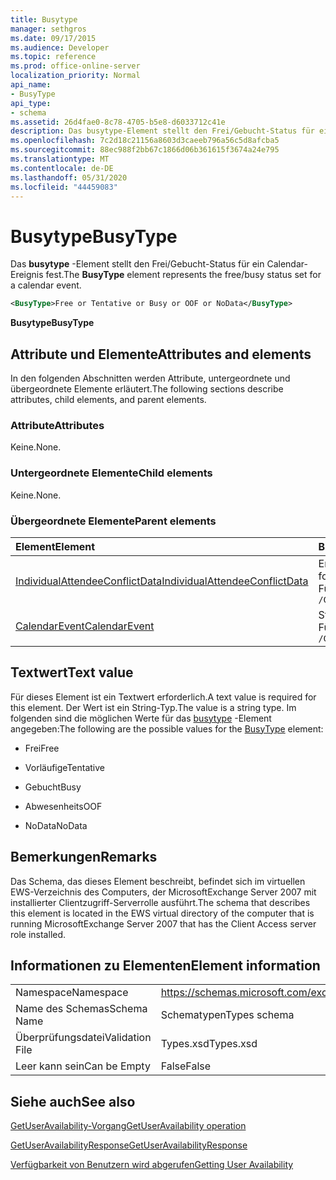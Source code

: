 ```yaml
---
title: Busytype
manager: sethgros
ms.date: 09/17/2015
ms.audience: Developer
ms.topic: reference
ms.prod: office-online-server
localization_priority: Normal
api_name:
- BusyType
api_type:
- schema
ms.assetid: 26d4fae0-8c78-4705-b5e8-d6033712c41e
description: Das busytype-Element stellt den Frei/Gebucht-Status für ein Calendar-Ereignis fest.
ms.openlocfilehash: 7c2d18c21156a8603d3caeeb796a56c5d8afcba5
ms.sourcegitcommit: 88ec988f2bb67c1866d06b361615f3674a24e795
ms.translationtype: MT
ms.contentlocale: de-DE
ms.lasthandoff: 05/31/2020
ms.locfileid: "44459083"
---
```

# <a name="busytype"></a><span data-ttu-id="80056-103">Busytype</span><span class="sxs-lookup"><span data-stu-id="80056-103">BusyType</span></span>

<span data-ttu-id="80056-104">Das **busytype** -Element stellt den Frei/Gebucht-Status für ein Calendar-Ereignis fest.</span><span class="sxs-lookup"><span data-stu-id="80056-104">The **BusyType** element represents the free/busy status set for a calendar event.</span></span> 
  
```xml
<BusyType>Free or Tentative or Busy or OOF or NoData</BusyType>
```

 <span data-ttu-id="80056-105">**Busytype**</span><span class="sxs-lookup"><span data-stu-id="80056-105">**BusyType**</span></span>
## <a name="attributes-and-elements"></a><span data-ttu-id="80056-106">Attribute und Elemente</span><span class="sxs-lookup"><span data-stu-id="80056-106">Attributes and elements</span></span>

<span data-ttu-id="80056-107">In den folgenden Abschnitten werden Attribute, untergeordnete und übergeordnete Elemente erläutert.</span><span class="sxs-lookup"><span data-stu-id="80056-107">The following sections describe attributes, child elements, and parent elements.</span></span>
  
### <a name="attributes"></a><span data-ttu-id="80056-108">Attribute</span><span class="sxs-lookup"><span data-stu-id="80056-108">Attributes</span></span>

<span data-ttu-id="80056-109">Keine.</span><span class="sxs-lookup"><span data-stu-id="80056-109">None.</span></span>
  
### <a name="child-elements"></a><span data-ttu-id="80056-110">Untergeordnete Elemente</span><span class="sxs-lookup"><span data-stu-id="80056-110">Child elements</span></span>

<span data-ttu-id="80056-111">Keine.</span><span class="sxs-lookup"><span data-stu-id="80056-111">None.</span></span>
  
### <a name="parent-elements"></a><span data-ttu-id="80056-112">Übergeordnete Elemente</span><span class="sxs-lookup"><span data-stu-id="80056-112">Parent elements</span></span>

|<span data-ttu-id="80056-113">**Element**</span><span class="sxs-lookup"><span data-stu-id="80056-113">**Element**</span></span>|<span data-ttu-id="80056-114">**Beschreibung**</span><span class="sxs-lookup"><span data-stu-id="80056-114">**Description**</span></span>|
|:-----|:-----|
|[<span data-ttu-id="80056-115">IndividualAttendeeConflictData</span><span class="sxs-lookup"><span data-stu-id="80056-115">IndividualAttendeeConflictData</span></span>](individualattendeeconflictdata.md) <br/> |<span data-ttu-id="80056-116">Enthält den Frei/Gebucht-Status eines Benutzers oder Kontakts für ein Zeitfenster, das gleichzeitig mit der vorgeschlagenen Besprechungszeit auftritt.</span><span class="sxs-lookup"><span data-stu-id="80056-116">Contains a user's or contact's free/busy status for a time window that occurs at the same time as the suggested meeting time.</span></span>  <br/> <span data-ttu-id="80056-117">Für dieses Element wird folgender XPath-Ausdruck verwendet: </span><span class="sxs-lookup"><span data-stu-id="80056-117">The following is the XPath expression to this element:</span></span>  <br/>  `/GetUserAvailabilityResponse/SuggestionsResponse/SuggestionDayResultArray/SuggestionDayResult[i]/SuggestionArray/Suggestion[i]/AttendeeConflictDataArray/IndividualAttendeeConflictData` <br/> |
|[<span data-ttu-id="80056-118">CalendarEvent</span><span class="sxs-lookup"><span data-stu-id="80056-118">CalendarEvent</span></span>](calendarevent.md) <br/> |<span data-ttu-id="80056-119">Stellt ein eindeutiges Kalenderelement vorkommen dar.</span><span class="sxs-lookup"><span data-stu-id="80056-119">Represents a unique calendar item occurrence.</span></span>  <br/> <span data-ttu-id="80056-120">Für dieses Element wird folgender XPath-Ausdruck verwendet: </span><span class="sxs-lookup"><span data-stu-id="80056-120">The following is the XPath expression to this element:</span></span>  <br/>  `/GetUserAvailabilityResponse/FreeBusyResponseArray/FreeBusyResponse/FreeBusyView/CalendarEventArray/CalendarEvent[i]` <br/> |
   
## <a name="text-value"></a><span data-ttu-id="80056-121">Textwert</span><span class="sxs-lookup"><span data-stu-id="80056-121">Text value</span></span>

<span data-ttu-id="80056-122">Für dieses Element ist ein Textwert erforderlich.</span><span class="sxs-lookup"><span data-stu-id="80056-122">A text value is required for this element.</span></span> <span data-ttu-id="80056-123">Der Wert ist ein String-Typ.</span><span class="sxs-lookup"><span data-stu-id="80056-123">The value is a string type.</span></span> <span data-ttu-id="80056-124">Im folgenden sind die möglichen Werte für das [busytype](busytype.md) -Element angegeben:</span><span class="sxs-lookup"><span data-stu-id="80056-124">The following are the possible values for the [BusyType](busytype.md) element:</span></span> 
  
- <span data-ttu-id="80056-125">Frei</span><span class="sxs-lookup"><span data-stu-id="80056-125">Free</span></span>
    
- <span data-ttu-id="80056-126">Vorläufige</span><span class="sxs-lookup"><span data-stu-id="80056-126">Tentative</span></span>
    
- <span data-ttu-id="80056-127">Gebucht</span><span class="sxs-lookup"><span data-stu-id="80056-127">Busy</span></span>
    
- <span data-ttu-id="80056-128">Abwesenheits</span><span class="sxs-lookup"><span data-stu-id="80056-128">OOF</span></span>
    
- <span data-ttu-id="80056-129">NoData</span><span class="sxs-lookup"><span data-stu-id="80056-129">NoData</span></span>
    
## <a name="remarks"></a><span data-ttu-id="80056-130">Bemerkungen</span><span class="sxs-lookup"><span data-stu-id="80056-130">Remarks</span></span>

<span data-ttu-id="80056-131">Das Schema, das dieses Element beschreibt, befindet sich im virtuellen EWS-Verzeichnis des Computers, der MicrosoftExchange Server 2007 mit installierter Clientzugriff-Serverrolle ausführt.</span><span class="sxs-lookup"><span data-stu-id="80056-131">The schema that describes this element is located in the EWS virtual directory of the computer that is running MicrosoftExchange Server 2007 that has the Client Access server role installed.</span></span>
  
## <a name="element-information"></a><span data-ttu-id="80056-132">Informationen zu Elementen</span><span class="sxs-lookup"><span data-stu-id="80056-132">Element information</span></span>

|||
|:-----|:-----|
|<span data-ttu-id="80056-133">Namespace</span><span class="sxs-lookup"><span data-stu-id="80056-133">Namespace</span></span>  <br/> |https://schemas.microsoft.com/exchange/services/2006/types  <br/> |
|<span data-ttu-id="80056-134">Name des Schemas</span><span class="sxs-lookup"><span data-stu-id="80056-134">Schema Name</span></span>  <br/> |<span data-ttu-id="80056-135">Schematypen</span><span class="sxs-lookup"><span data-stu-id="80056-135">Types schema</span></span>  <br/> |
|<span data-ttu-id="80056-136">Überprüfungsdatei</span><span class="sxs-lookup"><span data-stu-id="80056-136">Validation File</span></span>  <br/> |<span data-ttu-id="80056-137">Types.xsd</span><span class="sxs-lookup"><span data-stu-id="80056-137">Types.xsd</span></span>  <br/> |
|<span data-ttu-id="80056-138">Leer kann sein</span><span class="sxs-lookup"><span data-stu-id="80056-138">Can be Empty</span></span>  <br/> |<span data-ttu-id="80056-139">False</span><span class="sxs-lookup"><span data-stu-id="80056-139">False</span></span>  <br/> |
   
## <a name="see-also"></a><span data-ttu-id="80056-140">Siehe auch</span><span class="sxs-lookup"><span data-stu-id="80056-140">See also</span></span>



[<span data-ttu-id="80056-141">GetUserAvailability-Vorgang</span><span class="sxs-lookup"><span data-stu-id="80056-141">GetUserAvailability operation</span></span>](getuseravailability-operation.md)
  
[<span data-ttu-id="80056-142">GetUserAvailabilityResponse</span><span class="sxs-lookup"><span data-stu-id="80056-142">GetUserAvailabilityResponse</span></span>](getuseravailabilityresponse.md)


[<span data-ttu-id="80056-143">Verfügbarkeit von Benutzern wird abgerufen</span><span class="sxs-lookup"><span data-stu-id="80056-143">Getting User Availability</span></span>](https://msdn.microsoft.com/library/d4133fcb-9b0f-4e6b-aadf-a389da83516a%28Office.15%29.aspx)

